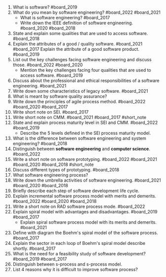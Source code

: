 1. What is software? #board_2019
2. What do you mean by software engineering? #board_2022 #board_2021 
	- What is software engineering? #board_2017 
	- Write down the IEEE definition of software engineering. #board_2020 #board_2018
3. State and explain some qualities that are used to access software. #board_2018  
4. Explain the attributes of a good / quality software. #board_2021 #board_2017 
	Explain the attribute of a good software product. #board_2019 
5. List out the key challenges facing software engineering and discuss those. #board_2022 #board_2020 
	- Mention the key challenges facing four qualities that are used to access software. #board_2019 
6. Discuss about the professional and ethical responsibilities of a software engineering. #board_2021 
7. Write down some characteristics of legacy software. #board_2021 
8. What is meant by software quality assurance?
9. Write down the principles of agile process method. #board_2022 #board_2020 #board_2017 
10. Write short note on SEI. #board_2017 
11. Write short note on CMM. #board_2021 #board_2017 #short_note 
12. State and explain process maturity level in SEI and CMM. #board_2022 #board_2019 
	- Describe the 5 levels defined in the SEI process maturity model.
13. What is the difference between software engineering and system engineering? #board_2018 
14. Distinguish between **software engineering** and **computer science**. #board_2022 
15. Write a short note on software prototyping. #board_2022 #board_2021 #board_2020 #board_2018 #short_note 
16. Discuss different types of prototyping. #board_2018 
17. What software engineering process?
18. Write down the umbrella activities of software engineering. #board_2021 #board_2020 #board_2018 
19. Briefly describe each step of software development life cycle.
20. Explain incremental software process model with merits and demerits. #board_2022 #board_2020 #board_2018 
21. Write a short note on RAD software process mode. #board_2022 
22. Explain spiral model with advantages and disadvantages. #board_2019 #board_2017 
	- Explain spiral software process model with its merits and demerits. #board_2021 
23. Define with diagram the Boehm's spiral model of the software process. #board_2017 
24. Explain the sector in each loop of Boehm's spiral model describe shortly. #board_2017 
25. What is the need for a feasibility study of software development? #board_2019 #board_2017 
26. Distinguish between s-process and s-process model.
27. List 4 reasons why it is difficult to improve software process?